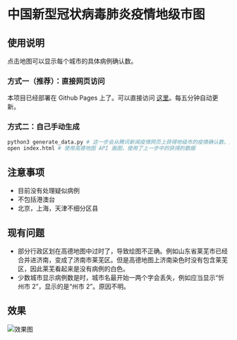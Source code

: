 # 中国新型冠状病毒肺炎疫情地级市图



## 使用说明

点击地图可以显示每个城市的具体病例确认数。

### 方式一（推荐）：直接网页访问
本项目已经部署在 Github Pages 上了。可以直接访问 [这里](https://cuggisrs.github.io/pneumonia/)。每五分钟自动更新。

### 方式二：自己手动生成 

```bash
python3 generate_data.py # 这一步会从腾讯新闻疫情网页上获得地级市的疫情确认数，之后写入到 confirmed_data.js
open index.html # 使用高德地图 API 画图，使用了上一步中的获得的数据
```

## 注意事项
* 目前没有处理疑似病例
* 不包括港澳台
* 北京，上海，天津不细分区县

## 现有问题

* 部分行政区划在高德地图中过时了，导致绘图不正确。例如山东省莱芜市已经合并进济南，变成了济南市莱芜区。但是高德地图上济南染色时没有包含莱芜区，因此莱芜看起来是没有病例的白色。
* 少数城市显示病例数是时，城市名最开始一两个字会丢失，例如应当显示“忻州市 2”，显示的是“州市 2”。原因不明。

## 效果

![效果图](demo.png)

